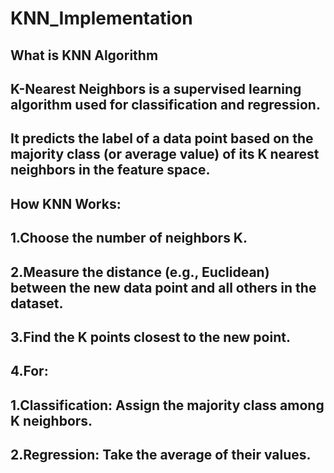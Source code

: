 # KNN_Implementation

## What is KNN Algorithm

## K-Nearest Neighbors is a supervised learning algorithm used for classification and regression.
## It predicts the label of a data point based on the majority class (or average value) of its K nearest neighbors in the feature space.

## How KNN Works:

## 1.Choose the number of neighbors K.
## 2.Measure the distance (e.g., Euclidean) between the new data point and all others in the dataset.
## 3.Find the K points closest to the new point.
## 4.For: 
## 1.Classification: Assign the majority class among K neighbors.
## 2.Regression: Take the average of their values.
